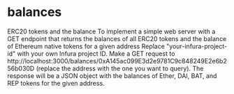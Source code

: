 # balances
ERC20 tokens and the balance
To implement a simple web server with a GET endpoint that returns the balances of all ERC20 tokens and the balance of Ethereum native tokens for a given address
Replace "your-infura-project-id" with your own Infura project ID.
Make a GET request to http://localhost:3000/balances/0xA145ac099E3d2e9781C9c848249E2e6b256b030D (replace the address with the one you want to query).
The response will be a JSON object with the balances of Ether, DAI, BAT, and REP tokens for the given address.
